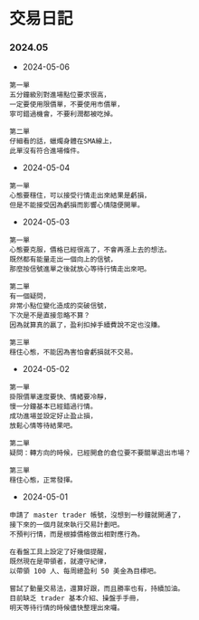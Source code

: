 # 交易日記

### 2024.05
- 2024-05-06
```
第一單
五分鐘級別對進場點位要求很高，
一定要使用限價單，不要使用市價單，
寧可錯過機會，不要利潤都被吃掉。

第二單
仔細看的話，蠟燭身體在SMA線上，
此單沒有符合進場條件。
```

- 2024-05-04
```
第一單
心態要穩住，可以接受行情走出來結果是虧損，
但是不能接受因為虧損而影響心情隨便開單。
```

- 2024-05-03
```
第一單
心態要克服，價格已經很高了，不會再漲上去的想法。
既然都有能量走出一個向上的信號，
那麼按信號進單之後就放心等待行情走出來吧。

第二單
有一個疑問，
非常小點位變化造成的突破信號，
下次是不是直接忽略不算？
因為就算真的贏了，盈利扣掉手續費說不定也沒賺。

第三單
穩住心態，不能因為害怕會虧損就不交易。
```

- 2024-05-02
```
第一單
掛限價單速度要快、情緒要冷靜，
慢一分鐘基本已經錯過行情。
成功進場並設定好止盈止損，
放鬆心情等待結果吧。

第二單
疑問：轉方向的時候，已經開倉的倉位要不要關單退出市場？

第三單
穩住心態，正常發揮。
```

- 2024-05-01
```
申請了 master trader 帳號，沒想到一秒鐘就開通了，
接下來的一個月就來執行交易計劃吧。
不預判行情，而是根據價格做出相對應行為。

在看盤工具上設定了好幾個提醒，
既然現在是帶領者，就遵守紀律，
以帶領 100 人、每周總盈利 50 美金為目標吧。

嘗試了動量交易法，還算好跟，而且勝率也有，持續加油。
目前缺乏 trader 基本介紹、操盤手手冊，
明天等待行情的時候儘快整理出來囉。
```
